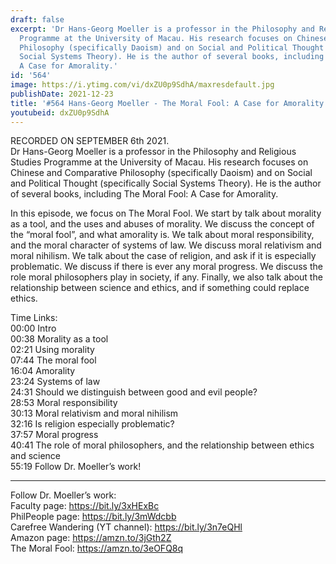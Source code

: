 ```yaml
---
draft: false
excerpt: 'Dr Hans-Georg Moeller is a professor in the Philosophy and Religious Studies
  Programme at the University of Macau. His research focuses on Chinese and Comparative
  Philosophy (specifically Daoism) and on Social and Political Thought (specifically
  Social Systems Theory). He is the author of several books, including The Moral Fool:
  A Case for Amorality.'
id: '564'
image: https://i.ytimg.com/vi/dxZU0p9SdhA/maxresdefault.jpg
publishDate: 2021-12-23
title: '#564 Hans-Georg Moeller - The Moral Fool: A Case for Amorality'
youtubeid: dxZU0p9SdhA
---
```

<div class="timelinks">

RECORDED ON SEPTEMBER 6th 2021.  
Dr Hans-Georg Moeller is a professor in the Philosophy and Religious Studies Programme at the University of Macau. His research focuses on Chinese and Comparative Philosophy (specifically Daoism) and on Social and Political Thought (specifically Social Systems Theory). He is the author of several books, including The Moral Fool: A Case for Amorality.

In this episode, we focus on The Moral Fool. We start by talk about morality as a tool, and the uses and abuses of morality. We discuss the concept of the “moral fool”, and what amorality is. We talk about moral responsibility, and the moral character of systems of law. We discuss moral relativism and moral nihilism. We talk about the case of religion, and ask if it is especially problematic. We discuss if there is ever any moral progress. We discuss the role moral philosophers play in society, if any. Finally, we also talk about the relationship between science and ethics, and if something could replace ethics.

Time Links:  
<time>00:00</time> Intro  
<time>00:38</time> Morality as a tool  
<time>02:21</time> Using morality  
<time>07:44</time> The moral fool  
<time>16:04</time> Amorality  
<time>23:24</time> Systems of law  
<time>24:31</time> Should we distinguish between good and evil people?  
<time>28:53</time> Moral responsibility  
<time>30:13</time> Moral relativism and moral nihilism  
<time>32:16</time> Is religion especially problematic?  
<time>37:57</time> Moral progress  
<time>40:41</time> The role of moral philosophers, and the relationship between ethics and science  
<time>55:19</time> Follow Dr. Moeller’s work!

---

Follow Dr. Moeller’s work:  
Faculty page: https://bit.ly/3xHExBc  
PhilPeople page: https://bit.ly/3mWdcbb  
Carefree Wandering (YT channel): https://bit.ly/3n7eQHl  
Amazon page: https://amzn.to/3jGth2Z  
The Moral Fool: https://amzn.to/3eOFQ8q
</div>

